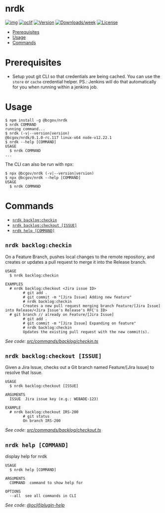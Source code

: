 nrdk
====



[![img](https://img.shields.io/badge/Lifecycle-Experimental-339999)](https://github.com/bcgov/repomountie/blob/master/doc/lifecycle-badges.md)
[![oclif](https://img.shields.io/badge/cli-oclif-brightgreen.svg)](https://oclif.io)
[![Version](https://img.shields.io/npm/v/@bcgov/nrdk.svg)](https://www.npmjs.com/package/@bcgov/nrdk)
[![Downloads/week](https://img.shields.io/npm/dw/@bcgov/nrdk.svg)](https://www.npmjs.com/package/@bcgov/nrdk)
[![License](https://img.shields.io/npm/l/@bcgov/nrdk.svg)](https://github.com/cvarjao/nrdk/blob/master/package.json)

<!-- toc -->
* [Prerequisites](#prerequisites)
* [Usage](#usage)
* [Commands](#commands)
<!-- tocstop -->

# Prerequisites
* Setup yout git CLI so that credentials are being cached. You can use the `store` or `cache` credential helper. PS.: Jenkins will do that automatically for you when running within a jenkins job.

# Usage
<!-- usage -->
```sh-session
$ npm install -g @bcgov/nrdk
$ nrdk COMMAND
running command...
$ nrdk (-v|--version|version)
@bcgov/nrdk/0.1.0-rc.117 linux-x64 node-v12.22.1
$ nrdk --help [COMMAND]
USAGE
  $ nrdk COMMAND
...
```
<!-- usagestop -->

The CLI can also be run with npx:
```sh-session
$ npx @bcgov/nrdk (-v|--version|version)
$ npx @bcgov/nrdk --help [COMMAND]
USAGE
  $ nrdk COMMAND
```

# Commands
<!-- commands -->
* [`nrdk backlog:checkin`](#nrdk-backlogcheckin)
* [`nrdk backlog:checkout [ISSUE]`](#nrdk-backlogcheckout-issue)
* [`nrdk help [COMMAND]`](#nrdk-help-command)

## `nrdk backlog:checkin`

On a Feature Branch, pushes local changes to the remote repository, and creates or updates a pull request to merge it into the Release branch.

```
USAGE
  $ nrdk backlog:checkin

EXAMPLES
  # nrdk backlog:checkout <Jira issue ID>
        # git add .
        # git commit -m "[Jira Issue] Adding new feature"
        # nrdk backlog:checkin
        Creates a new pull request merging branch Feature/[Jira Issue] into Release/<Jira Issue's Release's RFC's ID>
  # git branch // already on Feature/[Jira Issue]
        # git add .
        # git commit -m "[Jira Issue] Expanding on feature"
        # nrdk backlog:checkin
        Updates the existing pull request with the new commit(s).
```

_See code: [src/commands/backlog/checkin.ts](./src/commands/backlog/checkin.ts)_

## `nrdk backlog:checkout [ISSUE]`

Given a Jira Issue, checks out a Git branch named Feature/[Jira Issue] to resolve that Issue.

```
USAGE
  $ nrdk backlog:checkout [ISSUE]

ARGUMENTS
  ISSUE  Jira issue key (e.g.: WEBADE-123)

EXAMPLE
  # nrdk backlog:checkout IRS-200
        # git status
        On branch IRS-200
```

_See code: [src/commands/backlog/checkout.ts](./src/commands/backlog/checkout.ts)_

## `nrdk help [COMMAND]`

display help for nrdk

```
USAGE
  $ nrdk help [COMMAND]

ARGUMENTS
  COMMAND  command to show help for

OPTIONS
  --all  see all commands in CLI
```

_See code: [@oclif/plugin-help](https://github.com/oclif/plugin-help/blob/v3.2.2/src/commands/help.ts)_
<!-- commandsstop -->
